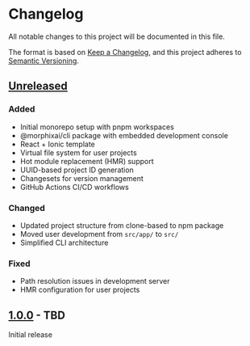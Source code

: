 # Changelog

All notable changes to this project will be documented in this file.

The format is based on [Keep a Changelog](https://keepachangelog.com/en/1.0.0/),
and this project adheres to [Semantic Versioning](https://semver.org/spec/v2.0.0.html).

## [Unreleased]

### Added
- Initial monorepo setup with pnpm workspaces
- @morphixai/cli package with embedded development console
- React + Ionic template
- Virtual file system for user projects
- Hot module replacement (HMR) support
- UUID-based project ID generation
- Changesets for version management
- GitHub Actions CI/CD workflows

### Changed
- Updated project structure from clone-based to npm package
- Moved user development from `src/app/` to `src/`
- Simplified CLI architecture

### Fixed
- Path resolution issues in development server
- HMR configuration for user projects

## [1.0.0] - TBD

Initial release

[Unreleased]: https://github.com/Morphicai/morphixai-code/compare/v1.0.0...HEAD
[1.0.0]: https://github.com/Morphicai/morphixai-code/releases/tag/v1.0.0

